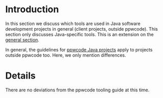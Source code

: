 # Introduction #

In this section we discuss which tools are used in Java software development projects in general (client projects, outside ppwcode). This section only discusses Java-specific tools. This is an extension on the [general section](VernacularTools.md).

In general, the guidelines for [ppwcode Java projects](pwpcodeToolsJava.md) apply to projects outside ppwcode too. Here, we only mention differences.


# Details #

There are no deviations from the ppwcode tooling guide at this time.